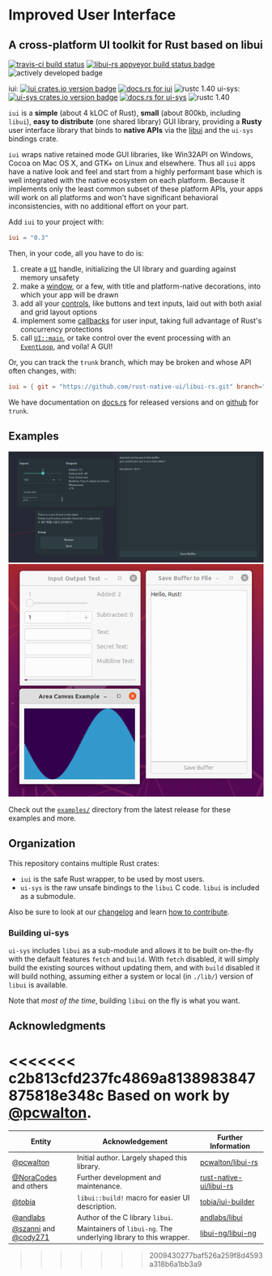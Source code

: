 # Improved User Interface
## A cross-platform UI toolkit for Rust based on libui
[![travis-ci build status](https://travis-ci.com/rust-native-ui/libui-rs.svg?branch=trunk)](https://travis-ci.com/rust-native-ui/libui-rs)
[![libui-rs appveyor build status badge](https://ci.appveyor.com/api/projects/status/github/noracodes/libui-rs)](https://ci.appveyor.com/project/rust-native-ui/libui-rs)
![actively developed badge](https://img.shields.io/badge/maintenance-actively--developed-brightgreen.svg)

iui: [![iui crates.io version badge](https://img.shields.io/crates/v/iui.svg)](https://crates.io/crates/iui/)
[![docs.rs for iui](https://docs.rs/iui/badge.svg)](https://docs.rs/iui)
![rustc 1.40](https://img.shields.io/badge/rustc-1.40-blue)
ui-sys: [![ui-sys crates.io version badge](https://img.shields.io/crates/v/ui-sys.svg)](https://crates.io/crates/ui-sys/)
[![docs.rs for ui-sys](https://docs.rs/ui-sys/badge.svg)](https://docs.rs/ui)
![rustc 1.40](https://img.shields.io/badge/rustc-1.40-blue)

`iui` is a **simple** (about 4 kLOC of Rust), **small** (about 800kb, including `libui`), **easy to distribute** (one shared library) GUI library, providing a **Rusty** user interface library that binds to **native APIs** via the [libui](https://github.com/andlabs/libui) and the `ui-sys` bindings crate.

`iui` wraps native retained mode GUI libraries, like Win32API on Windows, Cocoa on Mac OS X, and GTK+ on Linux and elsewhere. Thus all `iui` apps have a native look and feel and start from a highly performant base which is well integrated with the native ecosystem on each platform. Because it implements only the least common subset of these platform APIs, your apps will work on all platforms and won't have significant behavioral inconsistencies, with no additional effort on your part.

Add `iui` to your project with:

```toml
iui = "0.3"
```

Then, in your code, all you have to do is:

1. create a [`UI`](https://docs.rs/iui/*/iui/struct.UI.html#method.init) handle, initializing the UI library and guarding against memory unsafety
1. make a [window](https://docs.rs/iui/*/iui/controls/struct.Window.html), or a few, with title and platform-native decorations, into which your app will be drawn
1. add all your [controls](https://docs.rs/iui/*/iui/controls/index.html), like buttons and text inputs, laid out with both axial and grid layout options
1. implement some [callbacks](https://docs.rs/iui/*/iui/controls/struct.Button.html#method.on_clicked) for user input, taking full advantage of Rust's concurrency protections
1. call [`UI::main`](https://docs.rs/iui/*/iui/struct.UI.html#method.main), or take control over the event processing with an [`EventLoop`](https://docs.rs/iui/*/iui/struct.EventLoop.html), and voíla! A GUI!

Or, you can track the `trunk` branch, which may be broken and whose API often changes, with:

```toml
iui = { git = "https://github.com/rust-native-ui/libui-rs.git" branch="trunk" }
```

We have documentation on [docs.rs](https://docs.rs/iui) for released versions and on [github](https://rust-native-ui.github.io/libui-rs/iui/index.html) for `trunk`.

## Examples

![Three example GUI applications running on Linux](images/themed.png)
![Three example GUI applications running on Ubuntu](images/ubuntu.png)

Check out the [`examples/`](https://github.com/rust-native-ui/libui-rs/tree/0.3.0/iui/examples) directory from the latest release for these examples and more.

## Organization

This repository contains multiple Rust crates: 

* `iui` is the safe Rust wrapper, to be used by most users.
* `ui-sys` is the raw unsafe bindings to the `libui` C code. `libui` is included as a submodule.

Also be sure to look at our [changelog](CHANGELOG.md) and learn [how to contribute](CONTRIBUTING/CONTRIBUTING.md).


### Building ui-sys

`ui-sys` includes `libui` as a sub-module and allows it to be built on-the-fly with the
default features `fetch` and `build`. With `fetch` disabled, it will simply build the
existing sources without updating them, and with `build` disabled it will build nothing,
assuming either a system or local (in `./lib/`) version of `libui` is available.

Note that _most of the time_, building `libui` on the fly is what you want.

## Acknowledgments

<<<<<<< c2b813cfd237fc4869a8138983847875818e348c
Based on work by [@pcwalton](https://github.com/pcwalton/).
=======
| Entity                                                                          | Acknowledgement                                                    | Further Information                                                   |
|---------------------------------------------------------------------------------|--------------------------------------------------------------------|-----------------------------------------------------------------------|
| [@pcwalton](https://github.com/pcwalton/)                                       | Initial author. Largely shaped this library.                       | [pcwalton/libui-rs](https://github.com/pcwalton/libui-rs)             |
| [@NoraCodes](https://github.com/NoraCodes/) and others                          | Further development and maintenance.                               | [rust-native-ui/libui-rs](https://github.com/rust-native-ui/libui-rs) |
| [@tobia](https://github.com/tobia)                                              | `libui::build!` macro for easier UI description.                   | [tobia/iui-builder](https://github.com/tobia/iui-builder)             |
| [@andlabs](https://github.com/andlabs)                                          | Author of the C library `libui`.                                   | [andlabs/libui](https://github.com/andlabs/libui)                     |
| [@szanni](https://github.com/szanni) and [@cody271](https://github.com/cody271) | Maintainers of `libui-ng`. The underlying library to this wrapper. | [libui-ng/libui-ng](https://github.com/libui-ng/libui-ng)             |
>>>>>>> 2009430277baf526a259f8d4593a318b6a1bb3a9
